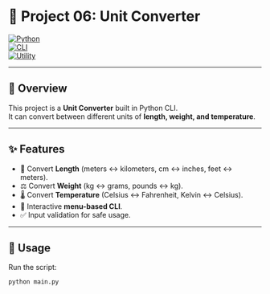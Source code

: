 # 🔄 Project 06: Unit Converter  

[![Python](https://img.shields.io/badge/Python-3.x-blue?logo=python)](https://www.python.org/)  
[![CLI](https://img.shields.io/badge/Interface-CLI-lightgrey)]()  
[![Utility](https://img.shields.io/badge/Category-Utility-green)]()  

---

## 📖 Overview
This project is a **Unit Converter** built in Python CLI.  
It can convert between different units of **length, weight, and temperature**.  

---

## ✨ Features
- 📏 Convert **Length** (meters ↔ kilometers, cm ↔ inches, feet ↔ meters).  
- ⚖️ Convert **Weight** (kg ↔ grams, pounds ↔ kg).  
- 🌡️ Convert **Temperature** (Celsius ↔ Fahrenheit, Kelvin ↔ Celsius).  
- 🔁 Interactive **menu-based CLI**.  
- ✅ Input validation for safe usage.  

---

## 🚀 Usage
Run the script:
```bash
python main.py
```

